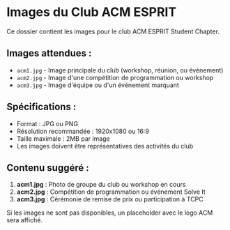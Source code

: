 # Images du Club ACM ESPRIT

Ce dossier contient les images pour le club ACM ESPRIT Student Chapter.

## Images attendues :

- `acm1.jpg` - Image principale du club (workshop, réunion, ou événement)
- `acm2.jpg` - Image d'une compétition de programmation ou workshop
- `acm3.jpg` - Image d'équipe ou d'un événement marquant

## Spécifications :
- Format : JPG ou PNG
- Résolution recommandée : 1920x1080 ou 16:9
- Taille maximale : 2MB par image
- Les images doivent être représentatives des activités du club

## Contenu suggéré :
1. **acm1.jpg** : Photo de groupe du club ou workshop en cours
2. **acm2.jpg** : Compétition de programmation ou événement Solve It
3. **acm3.jpg** : Cérémonie de remise de prix ou participation à TCPC

Si les images ne sont pas disponibles, un placeholder avec le logo ACM sera affiché.
